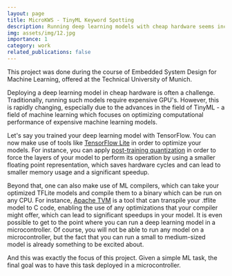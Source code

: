```yaml
---
layout: page
title: MicroKWS - TinyML Keyword Spotting
description: Running deep learning models with cheap hardware seems increasingly possible. This was the focus of this project.
img: assets/img/12.jpg
importance: 1
category: work
related_publications: false
---
```


This project was done during the course of Embedded System Design for Machine Learning, offered at the Technical University of Munich.

Deploying a deep learning model in cheap hardware is often a challenge. Traditionally, running such models require expensive GPU's. However, this is rapidly changing, especially due to the advances in the field of TinyML - a field of machine learning which focuses on optimizing computational performance of expensive machine learning models.

Let's say you trained your deep learning model with TensorFlow. You can now make use of tools like [TensorFlow Lite](https://www.tensorflow.org/lite) in order to optimize your models. For instance, you can apply [post-training quantization](https://www.tensorflow.org/lite/performance/post_training_quantization) in order to force the layers of your model to perform its operation by using a smaller floating point representation, which saves hardware cycles and can lead to smaller memory usage and a significant speedup.

Beyond that, one can also make use of ML compilers, which can take your optimized TFLite models and compile them to a binary which can be run on any CPU. For instance, [Apache TVM](https://tvm.apache.org/) is a tool that can transpile your .tflite model to C code, enabling the use of any optimizations that your compiler might offer, which can lead to significant speedups in your model. It is even possible to get to the point where you can run a deep learning model in a microcontroller. Of course, you will not be able to run any model on a microcontroller, but the fact that you can run a small to medium-sized model is already something to be excited about.

And this was exactly the focus of this project. Given a simple ML task, the final goal was to have this task deployed in a microcontroller.
